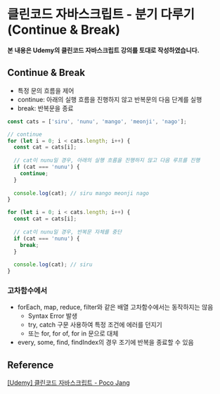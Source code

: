 # 클린코드 자바스크립트 - 분기 다루기(Continue & Break)



**본 내용은 Udemy의 클린코드 자바스크립트 강의를 토대로 작성하였습니다.**



## Continue & Break

* 특정 문의 흐름을 제어
* continue: 아래의 실행 흐름을 진행하지 않고 반복문의 다음 단계를 실행
* break: 반복문을 종료

```JavaScript
const cats = ['siru', 'nunu', 'mango', 'meonji', 'nago'];

// continue
for (let i = 0; i < cats.length; i++) {
  const cat = cats[i];
  
  // cat이 nunu일 경우, 아래의 실행 흐름을 진행하지 않고 다음 루프를 진행
  if (cat === 'nunu') {
    continue;
  }
  
  console.log(cat); // siru mango meonji nago
}

for (let i = 0; i < cats.length; i++) {
  const cat = cats[i];
  
  // cat이 nunu일 경우, 반복문 자체를 중단
  if (cat === 'nunu') {
    break;
  }
  
  console.log(cat); // siru
}
```



### 고차함수에서

* forEach, map, reduce, filter와 같은 배열 고차함수에서는 동작하지는 않음
  * Syntax Error 발생
  * try, catch 구문 사용하여 특정 조건에 에러를 던지기
  * 또는 for, for of, for in 문으로 대체
* every, some, find, findIndex의 경우 조기에 반복을 종료할 수 있음



## Reference

[[Udemy] 클린코드 자바스크립트 - Poco Jang](https://www.udemy.com/course/clean-code-js/)

